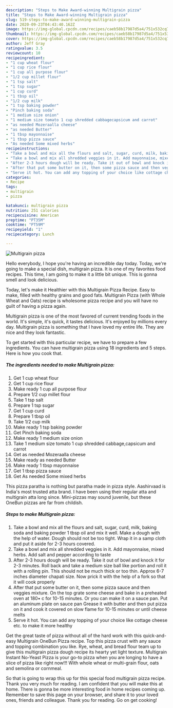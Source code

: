 ```yaml
---
description: "Steps to Make Award-winning Multigrain pizza"
title: "Steps to Make Award-winning Multigrain pizza"
slug: 519-steps-to-make-award-winning-multigrain-pizza
date: 2020-09-23T04:43:40.162Z
image: https://img-global.cpcdn.com/recipes/caeb58b17987d5a4/751x532cq70/multigrain-pizza-recipe-main-photo.jpg
thumbnail: https://img-global.cpcdn.com/recipes/caeb58b17987d5a4/751x532cq70/multigrain-pizza-recipe-main-photo.jpg
cover: https://img-global.cpcdn.com/recipes/caeb58b17987d5a4/751x532cq70/multigrain-pizza-recipe-main-photo.jpg
author: Jeff Gray
ratingvalue: 3.5
reviewcount: 10
recipeingredient:
- "1 cup wheat flour"
- "1 cup rice flour"
- "1 cup all purpose flour"
- "1/2 cup millet flour"
- "1 tsp salt"
- "1 tsp sugar"
- "1 cup curd"
- "1 tbsp oil"
- "1/2 cup milk"
- "1 tsp baking powder"
- "Pinch baking soda"
- "1 medium size onion"
- "1 medium size tomato 1 cup shredded cabbagecapsicum and carrot"
- "as needed Mozeraalla cheese"
- "as needed Butter"
- "1 tbsp mayonnaise"
- "1 tbsp pizza sauce"
- "As needed Some mixed herbs"
recipeinstructions:
- "Take a bowl and mix all the flours and salt, sugar, curd, milk, baking soda and baking powder 1 tbsp oil and mix it well. Make a dough with the help of water. Dough should not be too tight. Wrap it in a samp cloth and put it aside for 2-3 hours covered."
- "Take a bowl and mix all shredded veggies in it. Add mayonnaise, mixed herbs. Add salt and pepper according to taste"
- "After 2-3 hours dough will be ready. Take it out of bowl and knock it for 2-3 minutes. Roll back and take a medium size ball like portion and roll it with a rolling pin. This should not be much thick or too thin. Approx 6-7 inches diameter chapati size. Now prick it with the help of a fork so that it will cook properly"
- "After that put some butter on it, then some pizza sauce and then veggies mixture. On the top grate some cheese and bake in a preheated oven at 180• c for 10-15 minutes. Or you can make it on a sauce pan. Put an aluminum plate on sauce pan Grease it with butter and then put pizza on it and cook it covered on slow flame for 10-15 minutes or until cheese melts"
- "Serve it hot. You can add any topping of your choice like cottage cheese etc. to make it more healthy"
categories:
- Recipe
tags:
- multigrain
- pizza

katakunci: multigrain pizza 
nutrition: 251 calories
recipecuisine: American
preptime: "PT35M"
cooktime: "PT59M"
recipeyield: "1"
recipecategory: Lunch

---
```



![Multigrain pizza](https://img-global.cpcdn.com/recipes/caeb58b17987d5a4/751x532cq70/multigrain-pizza-recipe-main-photo.jpg)

Hello everybody, I hope you're having an incredible day today. Today, we're going to make a special dish, multigrain pizza. It is one of my favorites food recipes. This time, I am going to make it a little bit unique. This is gonna smell and look delicious.

Today, let&#39;s make it Healthier with this Multigrain Pizza Recipe. Easy to make, filled with healthy grains and good fats. Multigrain Pizza (with Whole Wheat and Oats) recipe is wholesome pizza recipe and you will have no guilt of having a pizza again.

Multigrain pizza is one of the most favored of current trending foods in the world. It's simple, it's quick, it tastes delicious. It's enjoyed by millions every day. Multigrain pizza is something that I have loved my entire life. They are nice and they look fantastic.


To get started with this particular recipe, we have to prepare a few ingredients. You can have multigrain pizza using 18 ingredients and 5 steps. Here is how you cook that.

<!--inarticleads1-->

##### The ingredients needed to make Multigrain pizza:

1. Get 1 cup wheat flour
1. Get 1 cup rice flour
1. Make ready 1 cup all purpose flour
1. Prepare 1/2 cup millet flour
1. Take 1 tsp salt
1. Prepare 1 tsp sugar
1. Get 1 cup curd
1. Prepare 1 tbsp oil
1. Take 1/2 cup milk
1. Make ready 1 tsp baking powder
1. Get Pinch baking soda
1. Make ready 1 medium size onion
1. Take 1 medium size tomato 1 cup shredded cabbage,capsicum and carrot
1. Get as needed Mozeraalla cheese
1. Make ready as needed Butter
1. Make ready 1 tbsp mayonnaise
1. Get 1 tbsp pizza sauce
1. Get As needed Some mixed herbs


This pizza paratha is nothing but paratha made in pizza style. Aashirvaad is India&#39;s most trusted atta brand. I have been using their regular atta and multigrain atta long since. Mini-pizzas may sound juvenile, but these OneBun pizzas are far from childish. 

<!--inarticleads2-->

##### Steps to make Multigrain pizza:

1. Take a bowl and mix all the flours and salt, sugar, curd, milk, baking soda and baking powder 1 tbsp oil and mix it well. Make a dough with the help of water. Dough should not be too tight. Wrap it in a samp cloth and put it aside for 2-3 hours covered.
1. Take a bowl and mix all shredded veggies in it. Add mayonnaise, mixed herbs. Add salt and pepper according to taste
1. After 2-3 hours dough will be ready. Take it out of bowl and knock it for 2-3 minutes. Roll back and take a medium size ball like portion and roll it with a rolling pin. This should not be much thick or too thin. Approx 6-7 inches diameter chapati size. Now prick it with the help of a fork so that it will cook properly
1. After that put some butter on it, then some pizza sauce and then veggies mixture. On the top grate some cheese and bake in a preheated oven at 180• c for 10-15 minutes. Or you can make it on a sauce pan. Put an aluminum plate on sauce pan Grease it with butter and then put pizza on it and cook it covered on slow flame for 10-15 minutes or until cheese melts
1. Serve it hot. You can add any topping of your choice like cottage cheese etc. to make it more healthy


Get the great taste of pizza without all of the hard work with this quick-and-easy Multigrain OneBun Pizza recipe. Top this pizza crust with any sauce and topping combination you like. Rye, wheat, and bread flour team up to give this multigrain pizza dough recipe its hearty yet light texture. Multigrain Instant No-Yeast Pizza is your go-to pizza when you are longing to have a slice of pizza like right now!!! With whole wheat or multi-grain flour, oats and semolina or cornmeal. 

So that is going to wrap this up for this special food multigrain pizza recipe. Thank you very much for reading. I am confident that you will make this at home. There is gonna be more interesting food in home recipes coming up. Remember to save this page on your browser, and share it to your loved ones, friends and colleague. Thank you for reading. Go on get cooking!
